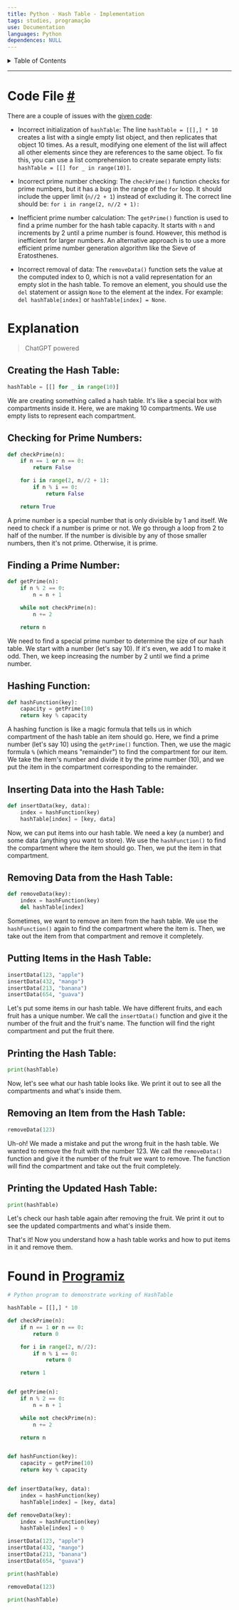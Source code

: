 ```yaml
---
title: Python - Hash Table - Implementation
tags: studies, programação
use: Documentation
languages: Python
dependences: NULL
---
```


<details> <summary>Table of Contents</summary>

- [Code File #](#code-file-)
- [Explanation](#explanation)
  - [Creating the Hash Table:](#creating-the-hash-table)
  - [Checking for Prime Numbers:](#checking-for-prime-numbers)
  - [Finding a Prime Number:](#finding-a-prime-number)
  - [Hashing Function:](#hashing-function)
  - [Inserting Data into the Hash Table:](#inserting-data-into-the-hash-table)
  - [Removing Data from the Hash Table:](#removing-data-from-the-hash-table)
  - [Putting Items in the Hash Table:](#putting-items-in-the-hash-table)
  - [Printing the Hash Table:](#printing-the-hash-table)
  - [Removing an Item from the Hash Table:](#removing-an-item-from-the-hash-table)
  - [Printing the Updated Hash Table:](#printing-the-updated-hash-table)
- [Found in Programiz](#found-in-programiz)

</details>

---

# Code File [#](./code/hash_table.py)

There are a couple of issues with the [given code](#found-in-programiz):

-   Incorrect initialization of `hashTable`: The line `hashTable = [[],] * 10` creates a list with a single empty list object, and then replicates that object 10 times. As a result, modifying one element of the list will affect all other elements since they are references to the same object. To fix this, you can use a list comprehension to create separate empty lists: `hashTable = [[] for _ in range(10)]`.
    
-   Incorrect prime number checking: The `checkPrime()` function checks for prime numbers, but it has a bug in the range of the `for` loop. It should include the upper limit (`n//2 + 1`) instead of excluding it. The correct line should be: `for i in range(2, n//2 + 1):`
    
-   Inefficient prime number calculation: The `getPrime()` function is used to find a prime number for the hash table capacity. It starts with `n` and increments by 2 until a prime number is found. However, this method is inefficient for larger numbers. An alternative approach is to use a more efficient prime number generation algorithm like the Sieve of Eratosthenes.
    
-   Incorrect removal of data: The `removeData()` function sets the value at the computed index to 0, which is not a valid representation for an empty slot in the hash table. To remove an element, you should use the `del` statement or assign `None` to the element at the index. For example: `del hashTable[index]` or `hashTable[index] = None`.


# Explanation
> ChatGPT powered

##  Creating the Hash Table:

```python
hashTable = [[] for _ in range(10)]
```

We are creating something called a hash table. It's like a special box with compartments inside it. Here, we are making 10 compartments. We use empty lists to represent each compartment.

## Checking for Prime Numbers:

```python
def checkPrime(n):
    if n == 1 or n == 0:
        return False

    for i in range(2, n//2 + 1):
        if n % i == 0:
            return False

    return True
```

A prime number is a special number that is only divisible by 1 and itself. We need to check if a number is prime or not. We go through a loop from 2 to half of the number. If the number is divisible by any of those smaller numbers, then it's not prime. Otherwise, it is prime.

## Finding a Prime Number:

```python
def getPrime(n):
    if n % 2 == 0:
        n = n + 1

    while not checkPrime(n):
        n += 2

    return n
```

We need to find a special prime number to determine the size of our hash table. We start with a number (let's say 10). If it's even, we add 1 to make it odd. Then, we keep increasing the number by 2 until we find a prime number.

## Hashing Function:

```python
def hashFunction(key):
    capacity = getPrime(10)
    return key % capacity
```

A hashing function is like a magic formula that tells us in which compartment of the hash table an item should go. Here, we find a prime number (let's say 10) using the `getPrime()` function. Then, we use the magic formula `%` (which means "remainder") to find the compartment for our item. We take the item's number and divide it by the prime number (10), and we put the item in the compartment corresponding to the remainder.

## Inserting Data into the Hash Table:

```python
def insertData(key, data):
    index = hashFunction(key)
    hashTable[index] = [key, data]
```

Now, we can put items into our hash table. We need a key (a number) and some data (anything you want to store). We use the `hashFunction()` to find the compartment where the item should go. Then, we put the item in that compartment.

## Removing Data from the Hash Table:

```python
def removeData(key):
    index = hashFunction(key)
    del hashTable[index]
```

Sometimes, we want to remove an item from the hash table. We use the `hashFunction()` again to find the compartment where the item is. Then, we take out the item from that compartment and remove it completely.

## Putting Items in the Hash Table:

```python
insertData(123, "apple")
insertData(432, "mango")
insertData(213, "banana")
insertData(654, "guava")
```

Let's put some items in our hash table. We have different fruits, and each fruit has a unique number. We call the `insertData()` function and give it the number of the fruit and the fruit's name. The function will find the right compartment and put the fruit there.

## Printing the Hash Table:

```python
print(hashTable)
```

Now, let's see what our hash table looks like. We print it out to see all the compartments and what's inside them.

## Removing an Item from the Hash Table:

```python
removeData(123)
```

Uh-oh! We made a mistake and put the wrong fruit in the hash table. We wanted to remove the fruit with the number 123. We call the `removeData()` function and give it the number of the fruit we want to remove. The function will find the compartment and take out the fruit completely.

## Printing the Updated Hash Table:

```python
print(hashTable)
```

Let's check our hash table again after removing the fruit. We print it out to see the updated compartments and what's inside them.

That's it! Now you understand how a hash table works and how to put items in it and remove them.

# Found in [Programiz](https://www.programiz.com/dsa/hash-table#python-code)

```python
# Python program to demonstrate working of HashTable 

hashTable = [[],] * 10

def checkPrime(n):
    if n == 1 or n == 0:
        return 0

    for i in range(2, n//2):
        if n % i == 0:
            return 0

    return 1


def getPrime(n):
    if n % 2 == 0:
        n = n + 1

    while not checkPrime(n):
        n += 2

    return n


def hashFunction(key):
    capacity = getPrime(10)
    return key % capacity


def insertData(key, data):
    index = hashFunction(key)
    hashTable[index] = [key, data]

def removeData(key):
    index = hashFunction(key)
    hashTable[index] = 0

insertData(123, "apple")
insertData(432, "mango")
insertData(213, "banana")
insertData(654, "guava")

print(hashTable)

removeData(123)

print(hashTable)
```